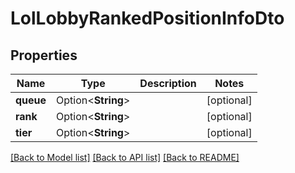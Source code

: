 # LolLobbyRankedPositionInfoDto

## Properties

Name | Type | Description | Notes
------------ | ------------- | ------------- | -------------
**queue** | Option<**String**> |  | [optional]
**rank** | Option<**String**> |  | [optional]
**tier** | Option<**String**> |  | [optional]

[[Back to Model list]](../README.md#documentation-for-models) [[Back to API list]](../README.md#documentation-for-api-endpoints) [[Back to README]](../README.md)


